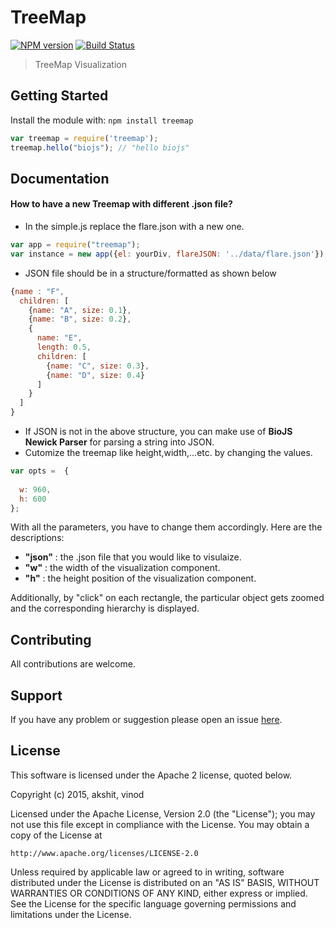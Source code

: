 # TreeMap

[![NPM version](http://img.shields.io/npm/v/treemap.svg)](https://www.npmjs.org/package/treemap) 
[![Build Status](https://secure.travis-ci.org/Akshit-/treemap.png?branch=master)](http://travis-ci.org/Akshit-/treemap) 

> TreeMap Visualization

## Getting Started
Install the module with: `npm install treemap`

```javascript
var treemap = require('treemap');
treemap.hello("biojs"); // "hello biojs"
```
## Documentation

#### How to have a new Treemap with different .json file?
- In the simple.js replace the flare.json with a new one.
```javascript
var app = require("treemap");
var instance = new app({el: yourDiv, flareJSON: '../data/flare.json'});
```
- JSON file should be in a structure/formatted as shown below

```javascript
{name : "F",
  children: [
    {name: "A", size: 0.1},
    {name: "B", size: 0.2},
    {
      name: "E",
      length: 0.5,
      children: [
        {name: "C", size: 0.3},
        {name: "D", size: 0.4}
      ]
    }
  ]
}
```
-	If JSON is not in the above structure, you can make use of **BioJS Newick Parser** for parsing a string into JSON.
-	Cutomize the treemap like height,width,...etc. by changing the values.
```javascript
var opts =  {
  
  w: 960,
  h: 600
};
```

With all the parameters, you have to change them accordingly. Here are the descriptions:
- **"json"** : the .json file that you would like to visulaize.
- **"w"** : the width of the visualization component.
- **"h"** : the height position of the visualization component.


Additionally, by "click" on each rectangle, the particular object gets zoomed and the corresponding hierarchy is displayed.

## Contributing

All contributions are welcome.

## Support

If you have any problem or suggestion please open an issue [here](https://github.com/Akshit-/treemap/issues).

## License 
This software is licensed under the Apache 2 license, quoted below.

Copyright (c) 2015, akshit, vinod

Licensed under the Apache License, Version 2.0 (the "License"); you may not
use this file except in compliance with the License. You may obtain a copy of
the License at

    http://www.apache.org/licenses/LICENSE-2.0

Unless required by applicable law or agreed to in writing, software
distributed under the License is distributed on an "AS IS" BASIS, WITHOUT
WARRANTIES OR CONDITIONS OF ANY KIND, either express or implied. See the
License for the specific language governing permissions and limitations under
the License.
